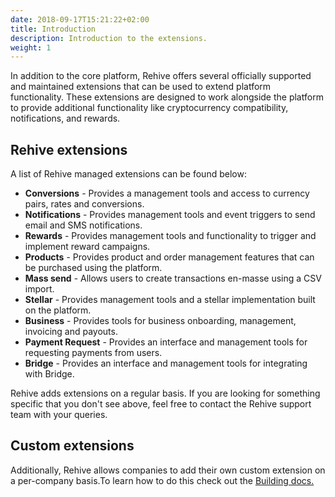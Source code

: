 ```yaml
---
date: 2018-09-17T15:21:22+02:00
title: Introduction
description: Introduction to the extensions.
weight: 1
---
```


In addition to the core platform, Rehive offers several officially supported and maintained extensions that can be used to extend platform functionality. These extensions are designed to work alongside the platform to provide additional functionality like cryptocurrency compatibility, notifications, and rewards.

## Rehive extensions

A list of Rehive managed extensions can be found below:

- **Conversions** - Provides a management tools and access to currency pairs, rates and conversions.
- **Notifications** - Provides management tools and event triggers to send email and SMS notifications.
- **Rewards** - Provides management tools and functionality to trigger and implement reward campaigns.
- **Products** - Provides product and order management features that can be purchased using the platform.
- **Mass send** - Allows users to create transactions en-masse using a CSV import.
- **Stellar** - Provides management tools and a stellar implementation built on the platform.
- **Business** - Provides tools for business onboarding, management, invoicing and payouts.
- **Payment Request** - Provides an interface and management tools for requesting payments from users.
- **Bridge** - Provides an interface and management tools for integrating with Bridge.

<aside class="notice">
	Rehive adds extensions on a regular basis. If you are looking for something specific that you don't see above, feel free to contact the Rehive support team with your queries.
</aside>

## Custom extensions

Additionally, Rehive allows companies to add their own custom extension on a per-company basis.To learn how to do this check out the [Building docs.](/building/get-started/introduction/)
